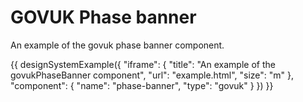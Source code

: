 # GOVUK Phase banner

An example of the govuk phase banner component.

{{ designSystemExample({
"iframe": {
    "title": "An example of the govukPhaseBanner component",
    "url": "example.html",
    "size": "m"
},
"component": {
    "name": "phase-banner",
    "type": "govuk"
}
}) }}
